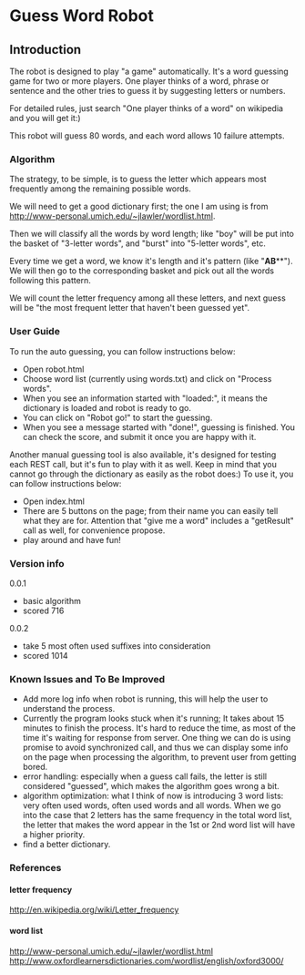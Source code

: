 Guess Word Robot
=====================================

Introduction
------------

The robot is designed to play "a game" automatically. It's a word guessing game for two or more players. One player thinks of a word, phrase or sentence and the other tries to guess it by suggesting letters or numbers.

For detailed rules, just search "One player thinks of a word" on wikipedia and you will get it:)

This robot will guess 80 words, and each word allows 10 failure attempts.

### Algorithm

The strategy, to be simple, is to guess the letter which appears most frequently among the remaining possible words.

We will need to get a good dictionary first; the one I am using is from http://www-personal.umich.edu/~jlawler/wordlist.html. 

Then we will classify all the words by word length; like "boy" will be put into the basket of "3-letter words", and "burst" into "5-letter words", etc.

Every time we get a word, we know it's length and it's pattern (like "**AB****"). We will then go to the corresponding basket and pick out all the words following this pattern.

We will count the letter frequency among all these letters, and next guess will be "the most frequent letter that haven't been guessed yet".

### User Guide

To run the auto guessing, you can follow instructions below:

* Open robot.html
* Choose word list (currently using words.txt) and click on "Process words".
* When you see an information started with "loaded:", it means the dictionary is loaded and robot is ready to go.
* You can click on "Robot go!" to start the guessing.
* When you see a message started with "done!", guessing is finished. You can check the score, and submit it once you are happy with it.

Another manual guessing tool is also available, it's designed for testing each REST call, but it's fun to play with it as well. Keep in mind that you cannot go through the dictionary as easily as the robot does:) To use it, you can follow instructions below:

* Open index.html
* There are 5 buttons on the page; from their name you can easily tell what they are for. Attention that "give me a word" includes a "getResult" call as well, for convenience propose.
* play around and have fun!

### Version info

0.0.1 

* basic algorithm
* scored 716

0.0.2 

* take 5 most often used suffixes into consideration
* scored 1014

### Known Issues and To Be Improved

* Add more log info when robot is running, this will help the user to understand the process.
* Currently the program looks stuck when it's running; It takes about 15 minutes to finish the process. It's hard to reduce the time, as most of the time it's waiting for response from server. One thing we can do is using promise to avoid synchronized call, and thus we can display some info on the page when processing the algorithm, to prevent user from getting bored.
* error handling: especially when a guess call fails, the letter is still considered "guessed", which makes the algorithm goes wrong a bit.
* algorithm optimization: what I think of now is introducing 3 word lists: very often used words, often used words and all words. When we go into the case that 2 letters has the same frequency in the total word list, the letter that makes the word appear in the 1st or 2nd word list will have a higher priority.
* find a better dictionary. 

### References

#### letter frequency

http://en.wikipedia.org/wiki/Letter_frequency

#### word list

http://www-personal.umich.edu/~jlawler/wordlist.html
http://www.oxfordlearnersdictionaries.com/wordlist/english/oxford3000/


